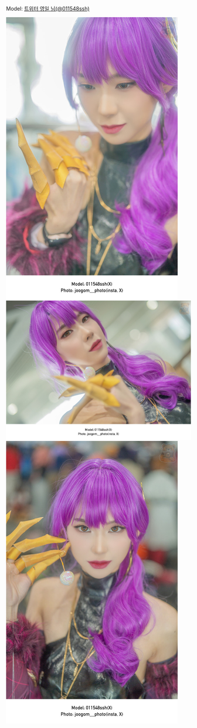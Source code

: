 ﻿---
dddd: 2023.12.17 서코
nickname: 영일
sns_type: x
sns_id: 011548ssh
---

Model: <a href="https://x.com/011548ssh" target="_blank">트위터 영일 님(@011548ssh)</a>

![SNOW20231224131737293.jpg](/assets/img/2023/12-17/SNOW20231224131737293.jpg)
![SNOW20231224132416474.jpg](/assets/img/2023/12-17/SNOW20231224132416474.jpg)
![SNOW20231224132652855.jpg](/assets/img/2023/12-17/SNOW20231224132652855.jpg)